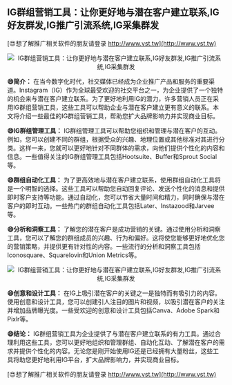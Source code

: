 ## **IG群组营销工具：让你更好地与潜在客户建立联系,IG好友群发,IG推广引流系统,IG采集群发**

[😍想了解推广相关软件的朋友请登录 http://www.vst.tw](http://www.vst.tw)

 <center><img src="https://vst.tw/MP4/tuiguang/png/1.png" alt="IG群组营销工具：让你更好地与潜在客户建立联系,IG好友群发,IG推广引流系统,IG采集群发"></center>

**😄简介：**
在当今数字化时代，社交媒体已经成为企业推广产品和服务的重要渠道。Instagram（IG）作为全球最受欢迎的社交平台之一，为企业提供了一个独特的机会来与潜在客户建立联系。为了更好地利用IG的潜力，许多营销人员正在采用IG群组营销工具，这些工具可以帮助企业与潜在客户建立更有意义的联系。本文将介绍一些最佳的IG群组营销工具，帮助您扩大品牌影响力并实现商业目标。

**😄IG群组管理工具：**
IG群组管理工具可以帮助您组织和管理与潜在客户的互动。例如，您可以创建不同的群组，根据受众的兴趣、地理位置或其他标准对其进行分类。这样一来，您就可以更好地针对不同群体的需求，向他们提供个性化的内容和信息。一些值得关注的IG群组管理工具包括Hootsuite、Buffer和Sprout Social等。

**😄群组自动化工具：**
为了更高效地与潜在客户建立联系，使用群组自动化工具将是一个明智的选择。这些工具可以帮助您自动回复评论、发送个性化的消息和提供即时客户支持等功能。通过自动化，您可以节省大量时间和精力，同时确保与潜在客户的即时互动。一些热门的群组自动化工具包括Later、Instazood和Jarvee等。

**😄分析和洞察工具：**
了解您的潜在客户是成功营销的关键。通过使用分析和洞察工具，您可以了解您的群组成员的兴趣、行为和偏好。这将使您能够更好地优化您的营销策略，并提供更有针对性的内容。一些流行的分析和洞察工具包括Iconosquare、Squarelovin和Union Metrics等。

 <center><img src="https://vst.tw/MP4/tuiguang/png/5.png" alt="IG群组营销工具：让你更好地与潜在客户建立联系,IG好友群发,IG推广引流系统,IG采集群发"></center>

**😄创意和设计工具：**
在IG上吸引潜在客户的关键之一是独特而有吸引力的内容。使用创意和设计工具，您可以创建引人注目的图片和视频，以吸引潜在客户的关注并增加品牌曝光度。一些受欢迎的创意和设计工具包括Canva、Adobe Spark和Pixlr等。

**😄结论：**
IG群组营销工具为企业提供了与潜在客户建立联系的有力工具。通过合理利用这些工具，您可以更好地组织和管理群组、自动化互动、了解潜在客户的需求并提供个性化的内容。无论您是刚开始使用IG还是已经拥有大量粉丝，这些工具将助您更好地利用IG平台，扩大品牌影响力，并实现商业目标。

[😍想了解推广相关软件的朋友请登录 http://www.vst.tw](http://www.vst.tw)



